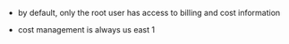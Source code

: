 - by default, only the root user has access to billing and cost information
  
- cost management is always us east 1
